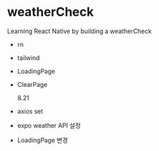 # weatherCheck

Learning React Native by building a weatherCheck

- rn
- tailwind

- LoadingPage
- ClearPage

  8.21

- axios set
- expo weather API 설정
- LoadingPage 변경
